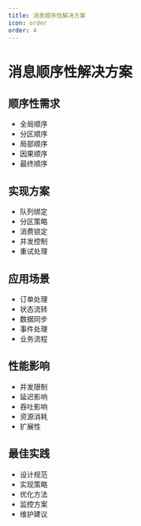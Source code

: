 ```yaml
---
title: 消息顺序性解决方案
icon: order
order: 4
---
```


# 消息顺序性解决方案

## 顺序性需求
- 全局顺序
- 分区顺序
- 局部顺序
- 因果顺序
- 最终顺序

## 实现方案
- 队列绑定
- 分区策略
- 消费锁定
- 并发控制
- 重试处理

## 应用场景
- 订单处理
- 状态流转
- 数据同步
- 事件处理
- 业务流程

## 性能影响
- 并发限制
- 延迟影响
- 吞吐影响
- 资源消耗
- 扩展性

## 最佳实践
- 设计规范
- 实现策略
- 优化方法
- 监控方案
- 维护建议
